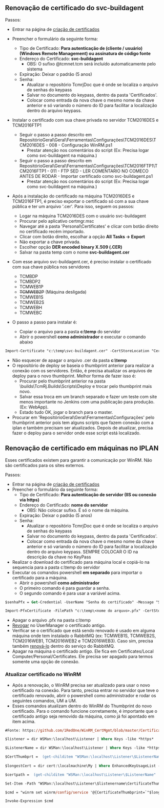## Renovação de certificado do svc-buildagent

Passos:
- Entrar na página de [criação de certificados](https://tcmrj.tcmnet.tcm/UserManager/Restrito/CertificadosSsl.aspx)
- Preencher o formulário da seguinte forma:
  - Tipo de Certificado: **Para autenticação de (cliente / usuário) (Windows Remote Management) ou assinatura de código fonte**
  - Endereço do Certificado: **svc-buildagent**
    - OBS: O sufixo @tcmnet.tcm será incluído automaticamente pelo sistema
  - Expiração: Deixar o padrão (5 anos)
  - Senha: 
    - Atualizar o repositório TcmrjDoc que é onde se localiza o arquivo de senhas do keypass
    - Salvar no documento do keypass, dentro da pasta 'Certificados'. 
    - Colocar como entrada da nova chave o mesmo nome da chave anterior e só variando o número do ID para facilitar a localização dentro do arquivo keypass.
- Instalar o certificado com sua chave privada no servidor TCM2016DES e TCM2016FTP1
  - Seguir o passo a passo descrito em RepositórioGeral\Geral\Ferramentas\Configurações\TCM2016DES\TCM2016DES - 008 - Configuração WinRM.ps1
    - Prestar atenção nos comentários do script (Ex: Precisa logar como svc-buildagent na máquina.)
  - Seguir o passo a passo descrito em RepositórioGeral\Geral\Ferramentas\Configurações\TCM2016FTP1\TCM2016FTP1 - 011 - FTP SED - LER COMENTARIO NO COMECO ANTES DE RODAR - Importar certificado como svc-buildagent.ps1
    - Prestar atenção nos comentários do script (Ex: Precisa logar como svc-buildagent na máquina.)
- Após a instalação do certificado na máquina TCM2016DES e TCM2016FTP1, é preciso exportar o certificado só com a sua chave pública e ter um arquivo '.cer'. Para isso, seguem os passos:
  - Logar na máquina TCM2016DES com o usuário svc-buildagent
  - Procurar pelo aplicativo certmgr.msc
  - Navegar até a pasta 'Personal\Certificates' e clicar com botão direito no certificado recém importado.
  - Clicar com botão direito, escolhar a opção **All Tasks -> Export**
  - Não exportar a chave privada.
  - Escolher opção **DER encoded binary X.509 (.CER)**
  - Salvar na pasta temp com o nome **svc-buildagent.cer**

- Com esse arquivo svc-buildagent.cer, é preciso instalar o certificado com sua chave pública nos servidores
  - TCMBDP
  - TCMBDP2
  - TCMWEB1P
  - ~~TCMWEB2P~~ (Máquina desligada)
  - TCMWEB1S
  - TCMWEB2S
  - TCMWEBH
  - TCMWEBC
- O passo a passo para instalar é:
  - Copiar o arquivo para a pasta **c:\temp** do servidor
  - Abrir o powershell **como administrador** e executar o comando abaixo
  
```ps
Import-Certificate "c:\temp\svc-buildagent.cer" -CertStoreLocation "Cert:\LocalMachine\TrustedPeople"
```
- Não esquecer de apagar o arquivo .cer da pasta **c:\temp**
- O repositório de deploy se baseia o thumbprint anterior para realizar a conexão com os servidores. Então, é precisa atualizar os arquivos de deploy para o novo thumbprint. Melhor forma de fazer isso é:
  - Procurar pelo thumbprint anterior na pasta \builds\TcmRj.Builds\Scripts\Deploy e trocar pelo thumbprint mais novo.
  - Salvar essa troca em um branch separado e fazer um teste com site menos importante no Jenkins com uma publicação para produção. (Ex: WebApp).
  - Estado tudo OK, jogar o branch para o master.
- Procurar em 'RepositórioGeral\Geral\Ferramentas\Configurações\' pelo thumbprint anterior pois tem alguns scripts que fazem conexão com a iplan e também precisam ser atualizados. Depois de atualizar, precisa fazer o deploy para o servidor onde esse script está localizado.

    
## Renovação de certificado em máquinas no IPLAN

Esses certificados existem para garantir a comunicação por WinRM. Não são certificados para os sites externos.

Passos:
- Entrar na página de [criação de certificados](https://tcmrj.tcmnet.tcm/UserManager/Restrito/CertificadosSsl.aspx)
- Preencher o formulário da seguinte forma:
  - Tipo de Certificado: **Para autenticação de servidor (IIS ou conexão via https)**
  - Endereço do Certificado: **nome do servidor**
    - OBS: Não colocar sufixo. É só o nome da máquina.
  - Expiração: Deixar o padrão (5 anos)
  - Senha: 
    - Atualizar o repositório TcmrjDoc que é onde se localiza o arquivo de senhas do keypass
    - Salvar no documento do keypass, dentro da pasta 'Certificados'. 
    - Colocar como entrada da nova chave o mesmo nome da chave anterior e só variando o número do ID para facilitar a localização dentro do arquivo keypass. SEMPRE COLOCAR O ID na descrição da chave no KeyPass
- Realizar o download do certificado para máquina local e copiá-lo na sequencia para a pasta c:\temp do servidor
- Executar os comandos powershell **em separado** para importar o certificado para a máquina.
  - Abrir o powershell **como administrador**
  - O primeiro comando é para guardar a senha.
  - O segundo comando é para usar a variável acima.
```ps
$senhaPfx = Get-Credential -UserName "Senha do certificado" -Message "Senha do certificado"
```
```ps
Import-PfxCertificate -FilePath "c:\temp\<nome do arquvo>.pfx" -CertStoreLocation "Cert:\LocalMachine\My" -Password $senhaPfx.Password 
```
- Apagar o arquivo .pfx na pasta c:\temp
- [Revogar](https://tcmrj.tcmnet.tcm/UserManager/Restrito/CertificadosSsl.aspx) no UserManager o certificado antigo.
- Verificar se o certificado que está sendo renovado é usado em alguma máquina onde tem instalado o RabbitMQ (ex: TCMWEB1S, TCMWEB2S, TCM2016WEB1, TCM2016WEB2 e TCM2016WEB3). Caso sim, precisa também [renová-lo](./Renovacao-de-Certificados-no-RabbitMQ.md) dentro do serviço do RabbitMQ.
- Apagar na máquina o certificado antigo. Ele fica em Certificates/Local Computer/Personal/Certificates. Ele precisa ser apagado para termos somente uma opção de conexão.

### Atualizar certificado no WinRM

- Após a renovação, o WinRM precisa ser atualizado para usar o novo certificado na conexão. Para tanto, precisa entrar no servidor que teve o certificado renovado, abrir o powershell como administrador e rodar os seguintes comandos, UM a UM.
- Esses comandos atualizam dentro do WinRM do Thumbprint do novo certificado. Para o comando funcione corretamente, é importante que o certificado antigo seja removido da máquina, como já foi apontado em item acima.

```ps
#Fonte: https://github.com/1RedOne/WinRM_CertMgmt/blob/master/Certificate%20Enrollment.ps1

$listener = dir WSMan:\localhost\Listener | Where Keys -like *https*

$ListenerName = dir WSMan:\localhost\Listener | Where Keys -like *https* | select -expand Name

$CertThumbprt =  (get-childitem "WSMan:\localhost\Listener\$ListenerName" | Where Name -like "CertificateThumbprint" |select -ExpandProperty Value) -replace " ",""
 
$longestCert = dir cert:\localmachine\My | Where EnhancedKeyUsageList -like *Server*  | Where Subject -like *$env:COMPUTERNAME* | Where Issuer -NotLike *$($ENV:COMPUTERNAME)* | sort NotAfter -Descending | Select -ExpandProperty ThumbPrint | select -First 1

$certpath =  (get-childitem "WSMan:\localhost\Listener\$ListenerName" | Where Name -like "CertificateThumbprint").pspath

Set-Item -Path "WSMan:\localhost\Listener\$listenername\CertificateThumbprint" -Value $longestCert -Force

$cmd = "winrm set winrm/config/service '@{CertificateThumbprint=`"$longestCert`"}'"

Invoke-Expression $cmd

```
